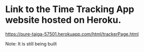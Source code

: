 # Link to the Time Tracking App website hosted on Heroku.

https://pure-taiga-57501.herokuapp.com/html/trackerPage.html

<p>Note: It is still being built </p>
